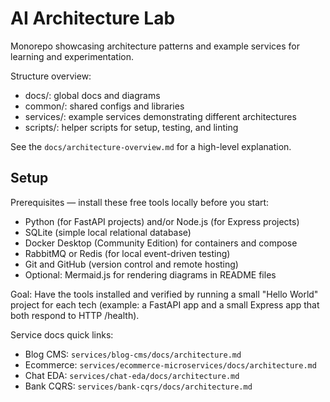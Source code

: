 # AI Architecture Lab

Monorepo showcasing architecture patterns and example services for learning and experimentation.

Structure overview:

- docs/: global docs and diagrams
- common/: shared configs and libraries
- services/: example services demonstrating different architectures
- scripts/: helper scripts for setup, testing, and linting

See the `docs/architecture-overview.md` for a high-level explanation.

## Setup

Prerequisites — install these free tools locally before you start:

- Python (for FastAPI projects) and/or Node.js (for Express projects)
- SQLite (simple local relational database)
- Docker Desktop (Community Edition) for containers and compose
- RabbitMQ or Redis (for local event-driven testing)
- Git and GitHub (version control and remote hosting)
- Optional: Mermaid.js for rendering diagrams in README files

Goal: Have the tools installed and verified by running a small "Hello World" project for each tech (example: a FastAPI app and a small Express app that both respond to HTTP /health).

Service docs quick links:

- Blog CMS: `services/blog-cms/docs/architecture.md`
- Ecommerce: `services/ecommerce-microservices/docs/architecture.md`
- Chat EDA: `services/chat-eda/docs/architecture.md`
- Bank CQRS: `services/bank-cqrs/docs/architecture.md`
